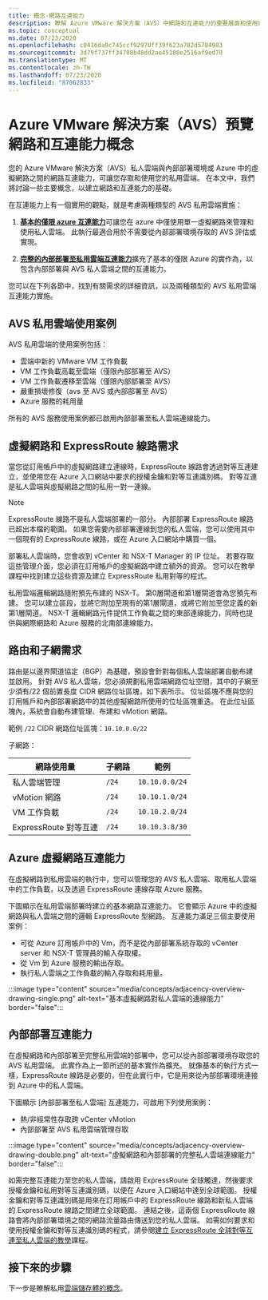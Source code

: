 ```yaml
---
title: 概念-網路互連能力
description: 瞭解 Azure VMware 解決方案（AVS）中網路和互連能力的重要層面和使用案例
ms.topic: conceptual
ms.date: 07/23/2020
ms.openlocfilehash: c0416da9c745ccf92970ff39f623a782d5784983
ms.sourcegitcommit: 3d79f737ff34708b48dd2ae45100e2516af9ed78
ms.translationtype: MT
ms.contentlocale: zh-TW
ms.lasthandoff: 07/23/2020
ms.locfileid: "87062833"
---
```

# <a name="azure-vmware-solution-avs-preview-networking-and-interconnectivity-concepts"></a>Azure VMware 解決方案（AVS）預覽網路和互連能力概念

您的 Azure VMware 解決方案（AVS）私人雲端與內部部署環境或 Azure 中的虛擬網路之間的網路互連能力，可讓您存取和使用您的私用雲端。 在本文中，我們將討論一些主要概念，以建立網路和互連能力的基礎。

在互連能力上有一個實用的觀點，就是考慮兩種類型的 AVS 私用雲端實施：

1. [**基本的僅限 azure 互連能力**](#azure-virtual-network-interconnectivity)可讓您在 azure 中僅使用單一虛擬網路來管理和使用私人雲端。 此執行最適合用於不需要從內部部署環境存取的 AVS 評估或實現。

1. [**完整的內部部署至私用雲端互連能力**](#on-premises-interconnectivity)擴充了基本的僅限 Azure 的實作為，以包含內部部署與 AVS 私人雲端之間的互連能力。
 
您可以在下列各節中，找到有關需求的詳細資訊，以及兩種類型的 AVS 私用雲端互連能力實施。

## <a name="avs-private-cloud-use-cases"></a>AVS 私用雲端使用案例

AVS 私用雲端的使用案例包括：
- 雲端中新的 VMware VM 工作負載
- VM 工作負載高載至雲端（僅限內部部署至 AVS）
- VM 工作負載遷移至雲端（僅限內部部署至 AVS）
- 嚴重損壞修復（avs 至 AVS 或內部部署至 AVS）
- Azure 服務的耗用量

 所有的 AVS 服務使用案例都已啟用內部部署至私人雲端連線能力。 

## <a name="virtual-network-and-expressroute-circuit-requirements"></a>虛擬網路和 ExpressRoute 線路需求
 
當您從訂用帳戶中的虛擬網路建立連線時，ExpressRoute 線路會透過對等互連建立，並使用您在 Azure 入口網站中要求的授權金鑰和對等互連識別碼。 對等互連是私人雲端與虛擬網路之間的私用一對一連線。

> [!NOTE] 
> ExpressRoute 線路不是私人雲端部署的一部分。 內部部署 ExpressRoute 線路已超出本檔的範圍。 如果您需要內部部署連線到您的私人雲端，您可以使用其中一個現有的 ExpressRoute 線路，或在 Azure 入口網站中購買一個。

部署私人雲端時，您會收到 vCenter 和 NSX-T Manager 的 IP 位址。 若要存取這些管理介面，您必須在訂用帳戶的虛擬網路中建立額外的資源。 您可以在教學課程中找到建立這些資源及建立 ExpressRoute 私用對等的程式。

私用雲端邏輯網路隨附預先布建的 NSX-T。 第0層閘道和第1層閘道會為您預先布建。 您可以建立區段，並將它附加至現有的第1層閘道，或將它附加至您定義的新第1層閘道。 NSX-T 邏輯網路元件提供工作負載之間的東部連線能力，同時也提供與網際網路和 Azure 服務的北南部連線能力。 

## <a name="routing-and-subnet-requirements"></a>路由和子網需求

路由是以邊界閘道協定（BGP）為基礎，預設會針對每個私人雲端部署自動布建並啟用。 針對 AVS 私人雲端，您必須規劃私用雲端網路位址空間，其中的子網至少須有/22 個前置長度 CIDR 網路位址區塊，如下表所示。 位址區塊不應與您的訂用帳戶和內部部署網路中的其他虛擬網路所使用的位址區塊重迭。 在此位址區塊內，系統會自動布建管理、布建和 vMotion 網路。

範例 `/22` CIDR 網路位址區塊：`10.10.0.0/22`

子網路：

| 網路使用量             | 子網路 | 範例        |
| ------------------------- | ------ | -------------- |
| 私人雲端管理  | `/24`  | `10.10.0.0/24` |
| vMotion 網路           | `/24`  | `10.10.1.0/24` |
| VM 工作負載              | `/24`  | `10.10.2.0/24` |
| ExpressRoute 對等互連      | `/24`  | `10.10.3.8/30` |


## <a name="azure-virtual-network-interconnectivity"></a>Azure 虛擬網路互連能力

在虛擬網路到私用雲端的執行中，您可以管理您的 AVS 私人雲端、取用私人雲端中的工作負載，以及透過 ExpressRoute 連線存取 Azure 服務。 

下圖顯示在私用雲端部署時建立的基本網路互連能力。 它會顯示 Azure 中的虛擬網路與私人雲端之間的邏輯 ExpressRoute 型網路。 互連能力滿足三個主要使用案例：
* 可從 Azure 訂用帳戶中的 Vm，而不是從內部部署系統存取的 vCenter server 和 NSX-T 管理員的輸入存取權。 
* 從 Vm 到 Azure 服務的輸出存取。 
* 執行私人雲端之工作負載的輸入存取和耗用量。

:::image type="content" source="media/concepts/adjacency-overview-drawing-single.png" alt-text="基本虛擬網路對私人雲端的連線能力" border="false":::

## <a name="on-premises-interconnectivity"></a>內部部署互連能力

在虛擬網路和內部部署至完整私用雲端的部署中，您可以從內部部署環境存取您的 AVS 私用雲端。 此實作為上一節所述的基本實作為擴充。 就像基本的執行方式一樣，ExpressRoute 線路是必要的，但在此實行中，它是用來從內部部署環境連接到 Azure 中的私人雲端。 

下圖顯示 [內部部署至私人雲端] 互連能力，可啟用下列使用案例：
* 熱/非經常性存取跨 vCenter vMotion
* 內部部署至 AVS 私用雲端管理存取

:::image type="content" source="media/concepts/adjacency-overview-drawing-double.png" alt-text="虛擬網路和內部部署的完整私人雲端連線能力" border="false":::

如需完整互連能力至您的私人雲端，請啟用 ExpressRoute 全球觸達，然後要求授權金鑰和私用對等互連識別碼，以便在 Azure 入口網站中達到全球範圍。 授權金鑰和對等互連識別碼是用來在訂用帳戶中的 ExpressRoute 線路和新私人雲端的 ExpressRoute 線路之間建立全球範圍。 連結之後，這兩個 ExpressRoute 線路會將內部部署環境之間的網路流量路由傳送到您的私人雲端。  如需如何要求和使用授權金鑰和對等互連識別碼的程式，請參閱[建立 ExpressRoute 全球對等互連至私人雲端的教學](tutorial-expressroute-global-reach-private-cloud.md)課程。


## <a name="next-steps"></a>接下來的步驟 

下一步是瞭解私用[雲端儲存體的概念](concepts-storage.md)。

<!-- LINKS - external -->
[enable Global Reach]: ../expressroute/expressroute-howto-set-global-reach.md

<!-- LINKS - internal -->
